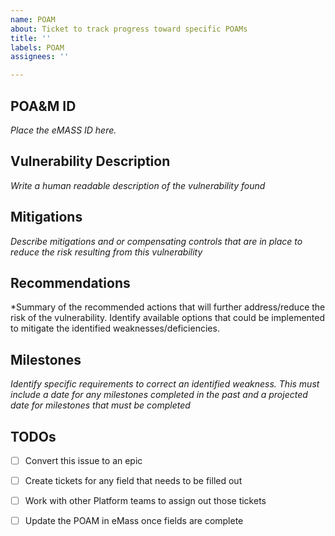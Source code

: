 ```yaml
---
name: POAM
about: Ticket to track progress toward specific POAMs
title: ''
labels: POAM
assignees: ''

---
```


## POA&M ID
*Place the eMASS ID here.*

## Vulnerability Description
*Write a human readable description of the vulnerability found*

## Mitigations
*Describe mitigations and or compensating controls that are in place to reduce the risk resulting from this vulnerability*

## Recommendations
*Summary of the recommended actions that will further address/reduce the risk of the vulnerability. Identify available options that could be implemented to mitigate the identified weaknesses/deficiencies.

## Milestones
*Identify specific requirements to correct an identified weakness. This must include a date for any milestones completed in the past and a projected date for milestones that must be completed*

## TODOs
- [ ] Convert this issue to an epic
- [ ] Create tickets for any field that needs to be filled out
- [ ] Work with other Platform teams to assign out those tickets
- [ ] Update the POAM in eMass once fields are complete



